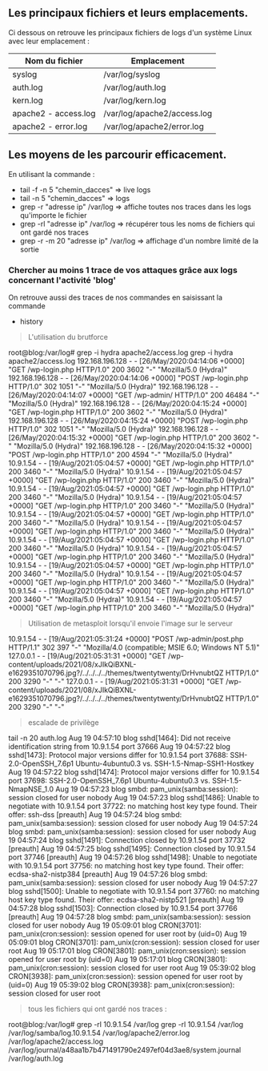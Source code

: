 ## Les principaux fichiers et leurs emplacements.

Ci dessous on retrouve les principaux fichiers de logs d'un système Linux avec leur emplacement :


<table>
  <thead>
    <tr>
      <th>Nom du fichier</th>
      <th>Emplacement</th>
    </tr>
  </thead>
  <tbody>
    <tr>
      <td>syslog</td>
      <td>/var/log/syslog</td>
    </tr>
    <tr>
      <td>auth.log</td>
      <td>/var/log/auth.log</td>
    </tr>
    <tr>
      <td>kern.log</td>
      <td>/var/log/kern.log</td>
    </tr>
    <tr>
      <td>apache2 - access.log</td>
      <td>/var/log/apache2/access.log</td>
    </tr>
    <tr>
      <td>apache2 - error.log</td>
      <td>/var/log/apache2/error.log</td>
    </tr>
  </tbody>
</table>


## Les moyens de les parcourir efficacement.

En utilisant la commande :

- tail -f -n 5 "chemin_dacces" => live logs
- tail -n 5 "chemin_dacces" => logs
- grep -r "adresse ip" /var/log => affiche toutes nos traces dans les logs qu'importe le fichier
- grep -rl "adresse ip" /var/log => récupérer tous les noms de fichiers qui ont gardé nos traces
- grep -r -m 20 "adresse ip" /var/log => affichage d'un nombre limité de la sortie


### Chercher au moins 1 trace de vos attaques grâce aux logs concernant l'activité 'blog'

On retrouve aussi des traces de nos commandes en saisissant la commande 

- history

> L'utilisation du brutforce 

root@blog:/var/log# grep -i hydra apache2/access.log
grep -i hydra apache2/access.log
192.168.196.128 - - [26/May/2020:04:14:06 +0000] "GET /wp-login.php HTTP/1.0" 200 3602 "-" "Mozilla/5.0 (Hydra)"
192.168.196.128 - - [26/May/2020:04:14:06 +0000] "POST /wp-login.php HTTP/1.0" 302 1051 "-" "Mozilla/5.0 (Hydra)"
192.168.196.128 - - [26/May/2020:04:14:07 +0000] "GET /wp-admin/ HTTP/1.0" 200 46484 "-" "Mozilla/5.0 (Hydra)"
192.168.196.128 - - [26/May/2020:04:15:24 +0000] "GET /wp-login.php HTTP/1.0" 200 3602 "-" "Mozilla/5.0 (Hydra)"
192.168.196.128 - - [26/May/2020:04:15:24 +0000] "POST /wp-login.php HTTP/1.0" 302 1051 "-" "Mozilla/5.0 (Hydra)"
192.168.196.128 - - [26/May/2020:04:15:32 +0000] "GET /wp-login.php HTTP/1.0" 200 3602 "-" "Mozilla/5.0 (Hydra)"
192.168.196.128 - - [26/May/2020:04:15:32 +0000] "POST /wp-login.php HTTP/1.0" 200 4594 "-" "Mozilla/5.0 (Hydra)"
10.9.1.54 - - [19/Aug/2021:05:04:57 +0000] "GET /wp-login.php HTTP/1.0" 200 3460 "-" "Mozilla/5.0 (Hydra)"
10.9.1.54 - - [19/Aug/2021:05:04:57 +0000] "GET /wp-login.php HTTP/1.0" 200 3460 "-" "Mozilla/5.0 (Hydra)"
10.9.1.54 - - [19/Aug/2021:05:04:57 +0000] "GET /wp-login.php HTTP/1.0" 200 3460 "-" "Mozilla/5.0 (Hydra)"
10.9.1.54 - - [19/Aug/2021:05:04:57 +0000] "GET /wp-login.php HTTP/1.0" 200 3460 "-" "Mozilla/5.0 (Hydra)"
10.9.1.54 - - [19/Aug/2021:05:04:57 +0000] "GET /wp-login.php HTTP/1.0" 200 3460 "-" "Mozilla/5.0 (Hydra)"
10.9.1.54 - - [19/Aug/2021:05:04:57 +0000] "GET /wp-login.php HTTP/1.0" 200 3460 "-" "Mozilla/5.0 (Hydra)"
10.9.1.54 - - [19/Aug/2021:05:04:57 +0000] "GET /wp-login.php HTTP/1.0" 200 3460 "-" "Mozilla/5.0 (Hydra)"
10.9.1.54 - - [19/Aug/2021:05:04:57 +0000] "GET /wp-login.php HTTP/1.0" 200 3460 "-" "Mozilla/5.0 (Hydra)"
10.9.1.54 - - [19/Aug/2021:05:04:57 +0000] "GET /wp-login.php HTTP/1.0" 200 3460 "-" "Mozilla/5.0 (Hydra)"
10.9.1.54 - - [19/Aug/2021:05:04:57 +0000] "GET /wp-login.php HTTP/1.0" 200 3460 "-" "Mozilla/5.0 (Hydra)"
10.9.1.54 - - [19/Aug/2021:05:04:57 +0000] "GET /wp-login.php HTTP/1.0" 200 3460 "-" "Mozilla/5.0 (Hydra)"
10.9.1.54 - - [19/Aug/2021:05:04:57 +0000] "GET /wp-login.php HTTP/1.0" 200 3460 "-" "Mozilla/5.0 (Hydra)"


> Utilisation de metasploit lorsqu'il envoie l'image sur le serveur

10.9.1.54 - - [19/Aug/2021:05:31:24 +0000] "POST /wp-admin/post.php HTTP/1.1" 302 397 "-" "Mozilla/4.0 (compatible; MSIE 6.0; Windows NT 5.1)"
127.0.0.1 - - [19/Aug/2021:05:31:31 +0000] "GET /wp-content/uploads/2021/08/xJIkQiBXNL-e1629351070796.jpg?/../../../../themes/twentytwenty/DrHvnubtQZ HTTP/1.0" 200 3290 "-" "-"
127.0.0.1 - - [19/Aug/2021:05:31:31 +0000] "GET /wp-content/uploads/2021/08/xJIkQiBXNL-e1629351070796.jpg?/../../../../themes/twentytwenty/DrHvnubtQZ HTTP/1.0" 200 3290 "-" "-"

> escalade de privilège

tail -n 20 auth.log
Aug 19 04:57:10 blog sshd[1464]: Did not receive identification string from 10.9.1.54 port 37666
Aug 19 04:57:22 blog sshd[1473]: Protocol major versions differ for 10.9.1.54 port 37688: SSH-2.0-OpenSSH_7.6p1 Ubuntu-4ubuntu0.3 vs. SSH-1.5-Nmap-SSH1-Hostkey
Aug 19 04:57:22 blog sshd[1474]: Protocol major versions differ for 10.9.1.54 port 37698: SSH-2.0-OpenSSH_7.6p1 Ubuntu-4ubuntu0.3 vs. SSH-1.5-NmapNSE_1.0
Aug 19 04:57:23 blog smbd: pam_unix(samba:session): session closed for user nobody
Aug 19 04:57:23 blog sshd[1486]: Unable to negotiate with 10.9.1.54 port 37722: no matching host key type found. Their offer: ssh-dss [preauth]
Aug 19 04:57:24 blog smbd: pam_unix(samba:session): session closed for user nobody
Aug 19 04:57:24 blog smbd: pam_unix(samba:session): session closed for user nobody
Aug 19 04:57:24 blog sshd[1491]: Connection closed by 10.9.1.54 port 37732 [preauth]
Aug 19 04:57:25 blog sshd[1495]: Connection closed by 10.9.1.54 port 37746 [preauth]
Aug 19 04:57:26 blog sshd[1498]: Unable to negotiate with 10.9.1.54 port 37756: no matching host key type found. Their offer: ecdsa-sha2-nistp384 [preauth]
Aug 19 04:57:26 blog smbd: pam_unix(samba:session): session closed for user nobody
Aug 19 04:57:27 blog sshd[1500]: Unable to negotiate with 10.9.1.54 port 37760: no matching host key type found. Their offer: ecdsa-sha2-nistp521 [preauth]
Aug 19 04:57:28 blog sshd[1503]: Connection closed by 10.9.1.54 port 37766 [preauth]
Aug 19 04:57:28 blog smbd: pam_unix(samba:session): session closed for user nobody
Aug 19 05:09:01 blog CRON[3701]: pam_unix(cron:session): session opened for user root by (uid=0)
Aug 19 05:09:01 blog CRON[3701]: pam_unix(cron:session): session closed for user root
Aug 19 05:17:01 blog CRON[3801]: pam_unix(cron:session): session opened for user root by (uid=0)
Aug 19 05:17:01 blog CRON[3801]: pam_unix(cron:session): session closed for user root
Aug 19 05:39:02 blog CRON[3938]: pam_unix(cron:session): session opened for user root by (uid=0)
Aug 19 05:39:02 blog CRON[3938]: pam_unix(cron:session): session closed for user root

> tous les fichiers qui ont gardé nos traces :

root@blog:/var/log# grep -rl 10.9.1.54 /var/log
grep -rl 10.9.1.54 /var/log
/var/log/samba/log.10.9.1.54
/var/log/apache2/error.log
/var/log/apache2/access.log
/var/log/journal/a48aa1b7b471491790e2497ef04d3ae8/system.journal
/var/log/auth.log
